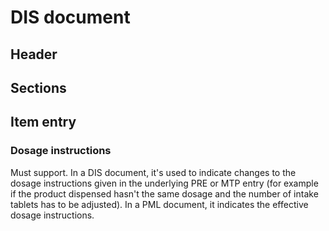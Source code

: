 # DIS document

## Header

## Sections

## Item entry

### Dosage instructions

<span class="must-support">Must support</span>.
In a DIS document, it's used to indicate changes to the dosage instructions given in the underlying PRE or MTP entry (for example if the product dispensed hasn't the same dosage and the number of intake tablets has to be adjusted). In a PML document, it indicates the effective dosage instructions.
